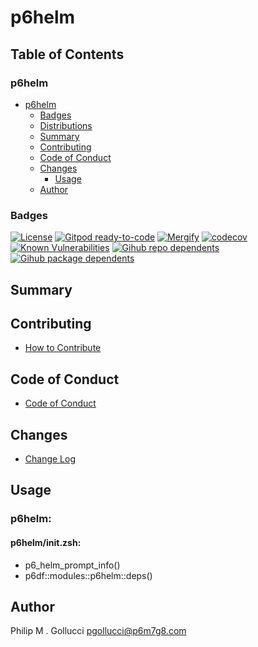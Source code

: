 # p6helm

## Table of Contents


### p6helm
- [p6helm](#p6helm)
  - [Badges](#badges)
  - [Distributions](#distributions)
  - [Summary](#summary)
  - [Contributing](#contributing)
  - [Code of Conduct](#code-of-conduct)
  - [Changes](#changes)
    - [Usage](#usage)
  - [Author](#author)

### Badges

[![License](https://img.shields.io/badge/License-Apache%202.0-yellowgreen.svg)](https://opensource.org/licenses/Apache-2.0)
[![Gitpod ready-to-code](https://img.shields.io/badge/Gitpod-ready--to--code-blue?logo=gitpod)](https://gitpod.io/#https://github.com/p6m7g8/p6helm)
[![Mergify](https://img.shields.io/endpoint.svg?url=https://gh.mergify.io/badges/p6m7g8/p6helm/&style=flat)](https://mergify.io)
[![codecov](https://codecov.io/gh/p6m7g8/p6helm/branch/master/graph/badge.svg?token=14Yj1fZbew)](https://codecov.io/gh/p6m7g8/p6helm)
[![Known Vulnerabilities](https://snyk.io/test/github/p6m7g8/p6helm/badge.svg?targetFile=package.json)](https://snyk.io/test/github/p6m7g8/p6helm?targetFile=package.json)
[![Gihub repo dependents](https://badgen.net/github/dependents-repo/p6m7g8/p6helm)](https://github.com/p6m7g8/p6helm/network/dependents?dependent_type=REPOSITORY)
[![Gihub package dependents](https://badgen.net/github/dependents-pkg/p6m7g8/p6helm)](https://github.com/p6m7g8/p6helm/network/dependents?dependent_type=PACKAGE)

## Summary

## Contributing

- [How to Contribute](CONTRIBUTING.md)

## Code of Conduct

- [Code of Conduct](https://github.com/p6m7g8/.github/blob/master/CODE_OF_CONDUCT.md)

## Changes

- [Change Log](CHANGELOG.md)

## Usage

### p6helm:

#### p6helm/init.zsh:

- p6_helm_prompt_info()
- p6df::modules::p6helm::deps()



## Author

Philip M . Gollucci <pgollucci@p6m7g8.com>
